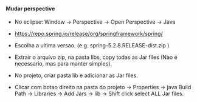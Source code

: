 #### Mudar perspective
* No eclipse: Window -> Perspective -> Open Perspective -> Java

* https://repo.spring.io/release/org/springframework/spring/  
  
* Escolha a ultima versao. (e.g. spring-5.2.8.RELEASE-dist.zip )

* Extrair o arquivo zip, na pasta libs, copy todas as Jar files (Nao e necessario, mas para manter simples).

* No projeto, criar pasta lib e adicionar as Jar files.  
  
* Clicar com botao direito na pasta do projeto -> Properties -> java Build Path -> Libraries -> Add Jars -> lib -> Shift click select ALL Jar files.